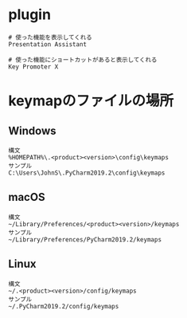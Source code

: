 # plugin
```
# 使った機能を表示してくれる
Presentation Assistant

# 使った機能にショートカットがあると表示してくれる
Key Promoter X
```

# keymapのファイルの場所
## Windows
```
構文
%HOMEPATH%\.<product><version>\config\keymaps
サンプル
C:\Users\JohnS\.PyCharm2019.2\config\keymaps
```

## macOS
```
構文
~/Library/Preferences/<product><version>/keymaps
サンプル
~/Library/Preferences/PyCharm2019.2/keymaps
```

## Linux
```
構文
~/.<product><version>/config/keymaps
サンプル
~/.PyCharm2019.2/config/keymaps
```
